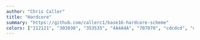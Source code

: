 ```yaml
---
author: "Chris Caller"
title: "Hardcore"
summary: "https://github.com/callerc1/base16-hardcore-scheme"
colors: ["212121", "303030", "353535", "4A4A4A", "707070", "cdcdcd", "e5e5e5", "ffffff", "f92672", "fd971f", "e6db74", "a6e22e", "708387", "66d9ef", "9e6ffe", "e8b882"]
---
```

